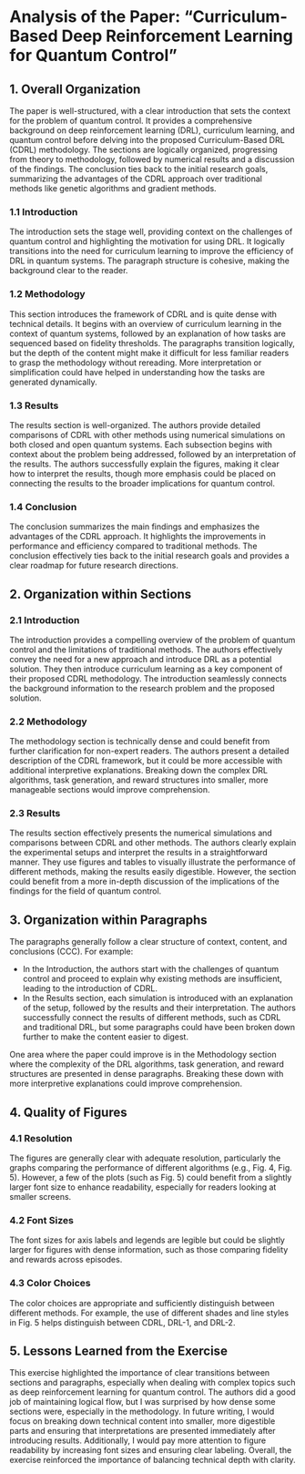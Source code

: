# Analysis of the Paper: “Curriculum-Based Deep Reinforcement Learning for Quantum Control”

## 1. Overall Organization

The paper is well-structured, with a clear introduction that sets the context for the problem of quantum control. It provides a comprehensive background on deep reinforcement learning (DRL), curriculum learning, and quantum control before delving into the proposed Curriculum-Based DRL (CDRL) methodology. The sections are logically organized, progressing from theory to methodology, followed by numerical results and a discussion of the findings. The conclusion ties back to the initial research goals, summarizing the advantages of the CDRL approach over traditional methods like genetic algorithms and gradient methods.

### 1.1 Introduction

The introduction sets the stage well, providing context on the challenges of quantum control and highlighting the motivation for using DRL. It logically transitions into the need for curriculum learning to improve the efficiency of DRL in quantum systems. The paragraph structure is cohesive, making the background clear to the reader.

### 1.2 Methodology

This section introduces the framework of CDRL and is quite dense with technical details. It begins with an overview of curriculum learning in the context of quantum systems, followed by an explanation of how tasks are sequenced based on fidelity thresholds. The paragraphs transition logically, but the depth of the content might make it difficult for less familiar readers to grasp the methodology without rereading. More interpretation or simplification could have helped in understanding how the tasks are generated dynamically.

### 1.3 Results

The results section is well-organized. The authors provide detailed comparisons of CDRL with other methods using numerical simulations on both closed and open quantum systems. Each subsection begins with context about the problem being addressed, followed by an interpretation of the results. The authors successfully explain the figures, making it clear how to interpret the results, though more emphasis could be placed on connecting the results to the broader implications for quantum control.

### 1.4 Conclusion

The conclusion summarizes the main findings and emphasizes the advantages of the CDRL approach. It highlights the improvements in performance and efficiency compared to traditional methods. The conclusion effectively ties back to the initial research goals and provides a clear roadmap for future research directions.

## 2. Organization within Sections

### 2.1 Introduction

The introduction provides a compelling overview of the problem of quantum control and the limitations of traditional methods. The authors effectively convey the need for a new approach and introduce DRL as a potential solution. They then introduce curriculum learning as a key component of their proposed CDRL methodology. The introduction seamlessly connects the background information to the research problem and the proposed solution.

### 2.2 Methodology

The methodology section is technically dense and could benefit from further clarification for non-expert readers. The authors present a detailed description of the CDRL framework, but it could be more accessible with additional interpretive explanations. Breaking down the complex DRL algorithms, task generation, and reward structures into smaller, more manageable sections would improve comprehension. 

### 2.3 Results

The results section effectively presents the numerical simulations and comparisons between CDRL and other methods. The authors clearly explain the experimental setups and interpret the results in a straightforward manner. They use figures and tables to visually illustrate the performance of different methods, making the results easily digestible. However, the section could benefit from a more in-depth discussion of the implications of the findings for the field of quantum control.

## 3. Organization within Paragraphs

The paragraphs generally follow a clear structure of context, content, and conclusions (CCC). For example:

* In the Introduction, the authors start with the challenges of quantum control and proceed to explain why existing methods are insufficient, leading to the introduction of CDRL.
* In the Results section, each simulation is introduced with an explanation of the setup, followed by the results and their interpretation. The authors successfully connect the results of different methods, such as CDRL and traditional DRL, but some paragraphs could have been broken down further to make the content easier to digest.

One area where the paper could improve is in the Methodology section where the complexity of the DRL algorithms, task generation, and reward structures are presented in dense paragraphs. Breaking these down with more interpretive explanations could improve comprehension.

## 4. Quality of Figures

### 4.1 Resolution

The figures are generally clear with adequate resolution, particularly the graphs comparing the performance of different algorithms (e.g., Fig. 4, Fig. 5). However, a few of the plots (such as Fig. 5) could benefit from a slightly larger font size to enhance readability, especially for readers looking at smaller screens.

### 4.2 Font Sizes

The font sizes for axis labels and legends are legible but could be slightly larger for figures with dense information, such as those comparing fidelity and rewards across episodes.

### 4.3 Color Choices

The color choices are appropriate and sufficiently distinguish between different methods. For example, the use of different shades and line styles in Fig. 5 helps distinguish between CDRL, DRL-1, and DRL-2.

## 5. Lessons Learned from the Exercise

This exercise highlighted the importance of clear transitions between sections and paragraphs, especially when dealing with complex topics such as deep reinforcement learning for quantum control. The authors did a good job of maintaining logical flow, but I was surprised by how dense some sections were, especially in the methodology. In future writing, I would focus on breaking down technical content into smaller, more digestible parts and ensuring that interpretations are presented immediately after introducing results. Additionally, I would pay more attention to figure readability by increasing font sizes and ensuring clear labeling. Overall, the exercise reinforced the importance of balancing technical depth with clarity.
